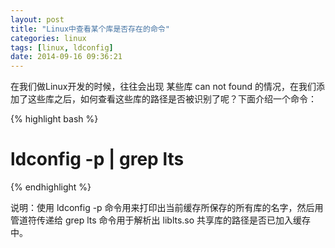 ```yaml
---
layout: post
title: "Linux中查看某个库是否存在的命令"
categories: linux
tags: [linux, ldconfig]
date: 2014-09-16 09:36:21
---
```


在我们做Linux开发的时候，往往会出现 某些库 can not found 的情况，在我们添加了这些库之后，如何查看这些库的路径是否被识别了呢？下面介绍一个命令：

{% highlight bash %}
# ldconfig -p | grep lts
{% endhighlight %}

说明：使用 ldconfig -p 命令用来打印出当前缓存所保存的所有库的名字，然后用管道符传递给 grep lts 命令用于解析出 liblts.so 共享库的路径是否已加入缓存中。



